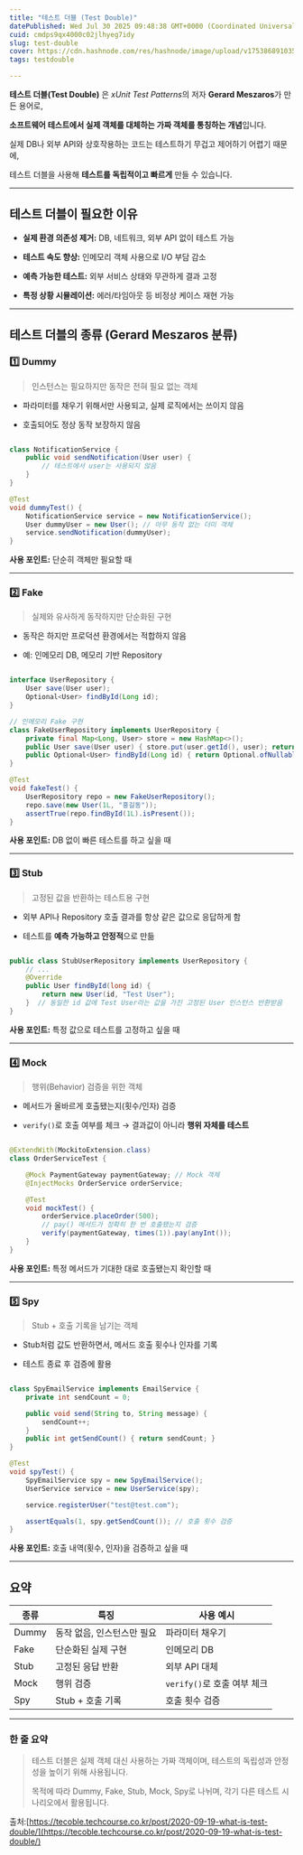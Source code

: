 ```yaml
---
title: "테스트 더블 (Test Double)"
datePublished: Wed Jul 30 2025 09:48:38 GMT+0000 (Coordinated Universal Time)
cuid: cmdps9qx4000c02jlhyeg7idy
slug: test-double
cover: https://cdn.hashnode.com/res/hashnode/image/upload/v1753868910350/a24ca7c1-b7e6-48a1-9eae-9d84b85c6d5a.png
tags: testdouble

---
```


**테스트 더블(Test Double)** 은 *xUnit Test Patterns*의 저자 **Gerard Meszaros**가 만든 용어로,

**소프트웨어 테스트에서 실제 객체를 대체하는 가짜 객체를 통칭하는 개념**입니다.

실제 DB나 외부 API와 상호작용하는 코드는 테스트하기 무겁고 제어하기 어렵기 때문에,

테스트 더블을 사용해 **테스트를 독립적이고 빠르게** 만들 수 있습니다.

---

## 테스트 더블이 필요한 이유

* **실제 환경 의존성 제거:** DB, 네트워크, 외부 API 없이 테스트 가능
    
* **테스트 속도 향상:** 인메모리 객체 사용으로 I/O 부담 감소
    
* **예측 가능한 테스트:** 외부 서비스 상태와 무관하게 결과 고정
    
* **특정 상황 시뮬레이션:** 에러/타임아웃 등 비정상 케이스 재현 가능
    

---

## 테스트 더블의 종류 (Ge**r**ard Meszaros 분류)

### 1️⃣ Dummy

> 인스턴스는 필요하지만 동작은 전혀 필요 없는 객체

* 파라미터를 채우기 위해서만 사용되고, 실제 로직에서는 쓰이지 않음
    
* 호출되어도 정상 동작 보장하지 않음
    

```java

class NotificationService {
    public void sendNotification(User user) {
        // 테스트에서 user는 사용되지 않음
    }
}

@Test
void dummyTest() {
    NotificationService service = new NotificationService();
    User dummyUser = new User(); // 아무 동작 없는 더미 객체
    service.sendNotification(dummyUser);
}

```

**사용 포인트:** 단순히 객체만 필요할 때

---

### 2️⃣ Fake

> 실제와 유사하게 동작하지만 단순화된 구현

* 동작은 하지만 프로덕션 환경에서는 적합하지 않음
    
* 예: 인메모리 DB, 메모리 기반 Repository
    

```java

interface UserRepository {
    User save(User user);
    Optional<User> findById(Long id);
}

// 인메모리 Fake 구현
class FakeUserRepository implements UserRepository {
    private final Map<Long, User> store = new HashMap<>();
    public User save(User user) { store.put(user.getId(), user); return user; }
    public Optional<User> findById(Long id) { return Optional.ofNullable(store.get(id)); }
}

@Test
void fakeTest() {
    UserRepository repo = new FakeUserRepository();
    repo.save(new User(1L, "홍길동"));
    assertTrue(repo.findById(1L).isPresent());
}

```

**사용 포인트:** DB 없이 빠른 테스트를 하고 싶을 때

---

### 3️⃣ Stub

> 고정된 값을 반환하는 테스트용 구현

* 외부 API나 Repository 호출 결과를 항상 같은 값으로 응답하게 함
    
* 테스트를 **예측 가능하고 안정적**으로 만듦
    

```java

public class StubUserRepository implements UserRepository {
    // ...
    @Override
    public User findById(long id) {
        return new User(id, "Test User");
    }  // 동일한 id 값에 Test User라는 값을 가진 고정된 User 인스턴스 반환받음
}

```

**사용 포인트:** 특정 값으로 테스트를 고정하고 싶을 때

---

### 4️⃣ Mock

> 행위(Behavior) 검증을 위한 객체

* 메서드가 올바르게 호출됐는지(횟수/인자) 검증
    
* `verify()`로 호출 여부를 체크 → 결과값이 아니라 **행위 자체를 테스트**
    

```java

@ExtendWith(MockitoExtension.class)
class OrderServiceTest {

    @Mock PaymentGateway paymentGateway; // Mock 객체
    @InjectMocks OrderService orderService;

    @Test
    void mockTest() {
        orderService.placeOrder(500);
        // pay() 메서드가 정확히 한 번 호출됐는지 검증
        verify(paymentGateway, times(1)).pay(anyInt());
    }
}

```

**사용 포인트:** 특정 메서드가 기대한 대로 호출됐는지 확인할 때

---

### 5️⃣ Spy

> Stub + 호출 기록을 남기는 객체

* Stub처럼 값도 반환하면서, 메서드 호출 횟수나 인자를 기록
    
* 테스트 종료 후 검증에 활용
    

```java

class SpyEmailService implements EmailService {
    private int sendCount = 0;

    public void send(String to, String message) {
        sendCount++;
    }
    public int getSendCount() { return sendCount; }
}

@Test
void spyTest() {
    SpyEmailService spy = new SpyEmailService();
    UserService service = new UserService(spy);

    service.registerUser("test@test.com");

    assertEquals(1, spy.getSendCount()); // 호출 횟수 검증
}

```

**사용 포인트:** 호출 내역(횟수, 인자)을 검증하고 싶을 때

---

## 요약

| 종류 | 특징 | 사용 예시 |
| --- | --- | --- |
| Dummy | 동작 없음, 인스턴스만 필요 | 파라미터 채우기 |
| Fake | 단순화된 실제 구현 | 인메모리 DB |
| Stub | 고정된 응답 반환 | 외부 API 대체 |
| Mock | 행위 검증 | `verify()`로 호출 여부 체크 |
| Spy | Stub + 호출 기록 | 호출 횟수 검증 |

---

### 한 줄 요약

> 테스트 더블은 실제 객체 대신 사용하는 가짜 객체이며, 테스트의 독립성과 안정성을 높이기 위해 사용됩니다.
> 
> 목적에 따라 Dummy, Fake, Stub, Mock, Spy로 나뉘며, 각기 다른 테스트 시나리오에서 활용됩니다.

출처:[https://tecoble.techcourse.co.kr/post/2020-09-19-what-is-test-double/](https://tecoble.techcourse.co.kr/post/2020-09-19-what-is-test-double/)